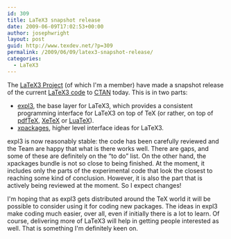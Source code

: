 ```yaml
---
id: 309
title: LaTeX3 snapshot release
date: 2009-06-09T17:02:53+00:00
author: josephwright
layout: post
guid: http://www.texdev.net/?p=309
permalink: /2009/06/09/latex3-snapshot-release/
categories:
  - LaTeX3
---
```

The [LaTeX3 Project](http://www.latex-project.org/latex3.html) (of which I'm a member) have made a snapshot release of the current [LaTeX3 code](http://www.latex-project.org/code.html) to [CTAN](http://www.ctan.org) today. This is in two parts:

- [expl3](http://www.ctan.org/pkg/expl3), the base layer for LaTeX3, which provides a consistent programming interface for LaTeX3 on top of TeX (or rather, on top of [pdfTeX](http://www.pdftex.org), [XeTeX](http://www.tug.org/xetex/) or [LuaTeX](http://www.luatex.org)).
- [xpackages](http://www.ctan.org/pkg/l3packages), higher level interface ideas for LaTeX3.

expl3 is now reasonably stable: the code has been carefully reviewed and the Team are happy that what is there works well. There are gaps, and some of these are definitely on the “to do” list. On the other hand, the xpackages bundle is not so close to being finished. At the moment, it includes only the parts of the experimental code that look the closest to reaching some kind of conclusion. However, it is also the part that is actively being reviewed at the moment. So I expect changes!

I'm hoping that as expl3 gets distributed around the TeX world it will be possible to consider using it for coding new packages. The ideas in expl3 make coding much easier, over all, even if initially there is a lot to learn. Of course, delivering more of LaTeX3 will help in getting people interested as well. That is something I'm definitely keen on.
